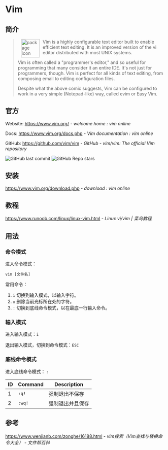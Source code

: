# Vim

## 简介

> <img src="https://cdn.jsdelivr.net/gh/vim/vim/runtime/vimlogo.gif" alt="package icon" loading="lazy" decoding="async" align="left" width="58" hspace="10" vspace="0" /> Vim is a highly configurable text editor built to enable efficient text editing. It is an improved version of the vi editor distributed with most UNIX systems.
> 
> Vim is often called a "programmer's editor," and so useful for programming that many consider it an entire IDE. It's not just for programmers, though. Vim is perfect for all kinds of text editing, from composing email to editing configuration files.
> 
> Despite what the above comic suggests, Vim can be configured to work in a very simple (Notepad-like) way, called evim or Easy Vim.


## 官方

Website: https://www.vim.org/ - *welcome home : vim online*

Docs: https://www.vim.org/docs.php - *Vim documentation : vim online*

GitHub: https://github.com/vim/vim - *GitHub - vim/vim: The official Vim repository*

![GitHub last commit](https://badgen.net/github/last-commit/vim/vim?icon=github&color=blue)
![GitHub Repo stars](https://img.shields.io/github/stars/vim/vim?style=social)


## 安装

https://www.vim.org/download.php - *download : vim online*


## 教程

https://www.runoob.com/linux/linux-vim.html - *Linux vi/vim | 菜鸟教程*


## 用法

### 命令模式

进入命令模式：

`vim [文件名]`

常用命令：

1. `i` 切换到输入模式，以输入字符。
2. `x` 删除当前光标所在处的字符。
3. `:` 切换到底线命令模式，以在最底一行输入命令。


### 输入模式

进入输入模式：`i`

退出输入模式，切换到命令模式：`ESC`


### 底线命令模式

进入底线命令模式： `:`

 ID | Command  | Description
---|---|---
1  | `:q!` | 强制退出不保存
2  | `:wq!` | 强制退出并且保存


## 参考

https://www.wenjianb.com/zonghe/16188.html - *vim搜索（Vim查找与替换命令大全） - 文件帮百科*
